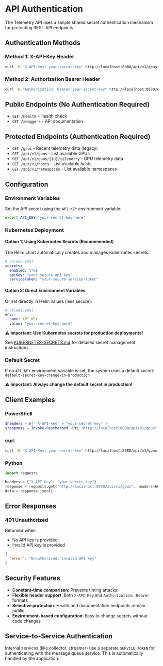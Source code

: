 # API Authentication

The Telemetry API uses a simple shared secret authentication mechanism for protecting REST API endpoints.

## Authentication Methods

### Method 1: X-API-Key Header
```bash
curl -H "X-API-Key: your-secret-key" http://localhost:8080/api/v1/gpus
```

### Method 2: Authorization Bearer Header
```bash
curl -H "Authorization: Bearer your-secret-key" http://localhost:8080/gpus
```

## Public Endpoints (No Authentication Required)

- `GET /health` - Health check
- `GET /swagger/` - API documentation

## Protected Endpoints (Authentication Required)

- `GET /gpus` - Recent telemetry data (legacy)
- `GET /api/v1/gpus` - List available GPUs
- `GET /api/v1/gpus/{id}/telemetry` - GPU telemetry data
- `GET /api/v1/hosts` - List available hosts
- `GET /api/v1/namespaces` - List available namespaces

## Configuration

### Environment Variables

Set the API secret using the `API_KEY` environment variable:

```bash
export API_KEY="your-secret-key-here"
```

### Kubernetes Deployment

#### Option 1: Using Kubernetes Secrets (Recommended)

The Helm chart automatically creates and manages Kubernetes secrets:

```yaml
# values.yaml
secrets:
  enabled: true
  apiKey: "your-secure-api-key"
  serviceToken: "your-secure-service-token"
```

#### Option 2: Direct Environment Variables

Or set directly in Helm values (less secure):

```yaml
# values.yaml
env:
- name: API_KEY
  value: "your-secret-key-here"
```

**⚠️ Important: Use Kubernetes secrets for production deployments!**

See [KUBERNETES-SECRETS.md](./KUBERNETES-SECRETS.md) for detailed secret management instructions.

### Default Secret

If no `API_KEY` environment variable is set, the system uses a default secret:
`default-secret-key-change-in-production`

**⚠️ Important: Always change the default secret in production!**

## Client Examples

### PowerShell
```powershell
$headers = @{ "X-API-Key" = "your-secret-key" }
$response = Invoke-RestMethod -Uri "http://localhost:8080/api/v1/gpus" -Headers $headers
```

### curl
```bash
curl -H "X-API-Key: your-secret-key" http://localhost:8080/api/v1/gpus
```

### Python
```python
import requests

headers = {"X-API-Key": "your-secret-key"}
response = requests.get("http://localhost:8080/api/v1/gpus", headers=headers)
data = response.json()
```

## Error Responses

### 401 Unauthorized
Returned when:
- No API key is provided
- Invalid API key is provided

```json
{
  "error": "Unauthorized: Invalid API key"
}
```

## Security Features

- **Constant-time comparison**: Prevents timing attacks
- **Flexible header support**: Both `X-API-Key` and `Authorization: Bearer` formats
- **Selective protection**: Health and documentation endpoints remain public
- **Environment-based configuration**: Easy to change secrets without code changes

## Service-to-Service Authentication

Internal services (like collector, streamer) use a separate `SERVICE_TOKEN` for authenticating with the message queue service. This is automatically handled by the application.
